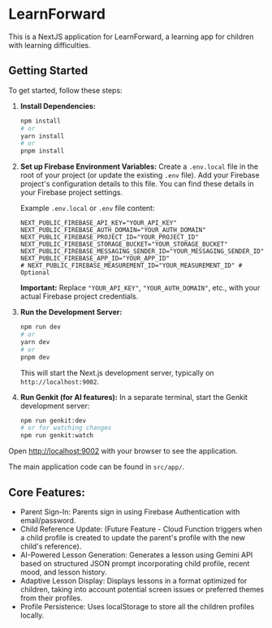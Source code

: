 # LearnForward

This is a NextJS application for LearnForward, a learning app for children with learning difficulties.

## Getting Started

To get started, follow these steps:

1.  **Install Dependencies:**
    ```bash
    npm install
    # or
    yarn install
    # or
    pnpm install
    ```

2.  **Set up Firebase Environment Variables:**
    Create a `.env.local` file in the root of your project (or update the existing `.env` file). Add your Firebase project's configuration details to this file. You can find these details in your Firebase project settings.

    Example `.env.local` or `.env` file content:
    ```env
    NEXT_PUBLIC_FIREBASE_API_KEY="YOUR_API_KEY"
    NEXT_PUBLIC_FIREBASE_AUTH_DOMAIN="YOUR_AUTH_DOMAIN"
    NEXT_PUBLIC_FIREBASE_PROJECT_ID="YOUR_PROJECT_ID"
    NEXT_PUBLIC_FIREBASE_STORAGE_BUCKET="YOUR_STORAGE_BUCKET"
    NEXT_PUBLIC_FIREBASE_MESSAGING_SENDER_ID="YOUR_MESSAGING_SENDER_ID"
    NEXT_PUBLIC_FIREBASE_APP_ID="YOUR_APP_ID"
    # NEXT_PUBLIC_FIREBASE_MEASUREMENT_ID="YOUR_MEASUREMENT_ID" # Optional
    ```
    **Important:** Replace `"YOUR_API_KEY"`, `"YOUR_AUTH_DOMAIN"`, etc., with your actual Firebase project credentials.

3.  **Run the Development Server:**
    ```bash
    npm run dev
    # or
    yarn dev
    # or
    pnpm dev
    ```
    This will start the Next.js development server, typically on `http://localhost:9002`.

4.  **Run Genkit (for AI features):**
    In a separate terminal, start the Genkit development server:
    ```bash
    npm run genkit:dev
    # or for watching changes
    npm run genkit:watch
    ```

Open [http://localhost:9002](http://localhost:9002) with your browser to see the application.

The main application code can be found in `src/app/`.

## Core Features:

- Parent Sign-In: Parents sign in using Firebase Authentication with email/password.
- Child Reference Update: (Future Feature - Cloud Function triggers when a child profile is created to update the parent's profile with the new child's reference).
- AI-Powered Lesson Generation: Generates a lesson using Gemini API based on structured JSON prompt incorporating child profile, recent mood, and lesson history.
- Adaptive Lesson Display: Displays lessons in a format optimized for children, taking into account potential screen issues or preferred themes from their profiles.
- Profile Persistence: Uses localStorage to store all the children profiles locally.
